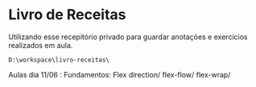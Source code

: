 # Livro de Receitas

Utilizando esse recepitório privado para guardar anotações e exercícios realizados em aula.

```
D:\workspace\livro-receitas\
```
Aulas dia 11/06 : Fundamentos: Flex direction/ flex-flow/ flex-wrap/

